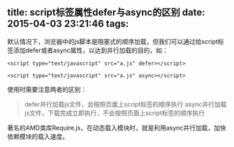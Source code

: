 title: script标签属性defer与async的区别
date: 2015-04-03 23:21:46
tags:
---

默认情况下，浏览器中的js脚本是阻塞式的顺序加载，但我们可以通过给script标签添加defer或者async属性，以达到并行加载的目的，如：

    <script type="text/javascript" src="a.js" defer></script>

    <script type="text/javascript" src="a.js" async></script>

使用时需要注意两者的区别：

> defer并行加载js文件，会按照页面上script标签的顺序执行
> async并行加载js文件，下载完成立即执行，不会按照页面上script标签的顺序执行

著名的AMD类库Require.js，在动态载入模块时，就是利用async并行加载，加快依赖模块的载入速度。